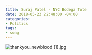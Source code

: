 ```yaml
---
title: Suraj Patel - NYC Bodega Tote
date: 2018-05-23 22:48:00 -04:00
categories:
- Politics
tags:
- swag
---
```


![thankyou_newblood (1).jpg](/uploads/thankyou_newblood%20(1).jpg)